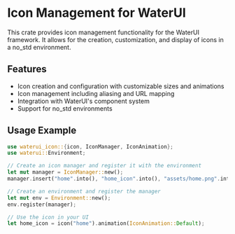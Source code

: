 # Icon Management for WaterUI

This crate provides icon management functionality for the WaterUI framework.
It allows for the creation, customization, and display of icons in a
no_std environment.

## Features

- Icon creation and configuration with customizable sizes and animations
- Icon management including aliasing and URL mapping
- Integration with WaterUI's component system
- Support for no_std environments

## Usage Example

```rust
use waterui_icon::{icon, IconManager, IconAnimation};
use waterui::Environment;

// Create an icon manager and register it with the environment
let mut manager = IconManager::new();
manager.insert("home".into(), "home_icon".into(), "assets/home.png".into());

// Create an environment and register the manager
let mut env = Environment::new();
env.register(manager);

// Use the icon in your UI
let home_icon = icon("home").animation(IconAnimation::Default);
```
